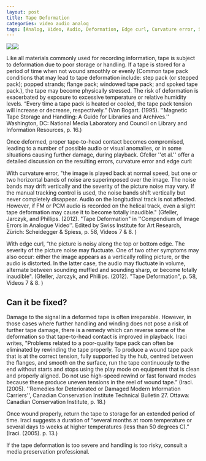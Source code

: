 ```yaml
---
layout: post
title: Tape Deformation
categories: video audio analog
tags: [Analog, Video, Audio, Deformation, Edge curl, Curvature error, Step pack, Popped strand, Flange pack, Windowing, Spoking, Media Damage]
---
```


<img src="{{ site.baseurl }}/images/450px-Before_v3.jpg"><img src="{{ site.baseurl }}/images/450px-After_v3.jpg">


Like all materials commonly used for recording information, tape is subject to deformation due to poor storage or handling.  If a tape is stored for a period of time when not wound smoothly or evenly (Common tape pack conditions that may lead to tape deformation include: step pack (or stepped pack); popped strands; flange pack; windowed tape pack; and spoked tape pack.), the tape may become physically stressed. The risk of deformation is exacerbated by exposure to excessive temperature or relative humidity levels. “Every time a tape pack is heated or cooled, the tape pack tension will increase or decrease, respectively.”  (Van Bogart. (1995). ''Magnetic Tape Storage and Handling: A Guide for Libraries and Archives.'' Washington, DC: National Media Laboratory and Council on Library and Information Resources, p. 16.)

Once deformed, proper tape-to-head contact becomes compromised, leading to a number of possible audio or visual anomalies, or in some situations causing further damage, during playback. Gfeller ''et al.'' offer a detailed discussion on the resulting errors, curvature error and edge curl:

With curvature error, "the image is played back at normal speed, but one or two horizontal bands of noise are superimposed over the image. The noise bands may drift vertically and the severity of the picture noise may vary. If the manual tracking control is used, the noise bands shift vertically but never completely disappear. Audio on the longitudinal track is not affected. However, if FM or PCM audio is recorded on the helical track, even a slight tape deformation may cause it to become totally inaudible."  (Gfeller, Jarczyk, and Phillips. (2012). "Tape Deformation" in ''Compendium of Image Errors in Analogue Video''. Edited by Swiss Institute for Art Research, Zürich: Scheidegger & Spiess, p. 58, Videos 7 & 8. )

With edge curl, “the picture is noisy along the top or bottom edge. The severity of the picture noise may fluctuate. One of two other symptoms may also occur: either the image appears as a vertically rolling picture, or the audio is distorted. In the latter case, the audio may fluctuate in volume, alternate between sounding muffled and sounding sharp, or become totally inaudible".  (Gfeller, Jarczyk, and Phillips. (2012). "Tape Deformation",  p. 58, Videos 7 & 8. )

## Can it be fixed?

Damage to the signal in a deformed tape is often irreparable. However, in those cases where further handling and winding does not pose a risk of further tape damage, there is a remedy which can reverse some of the deformation so that tape-to-head contact is improved in playback.  Iraci writes, "Problems related to a poor-quality tape pack can often be eliminated by rewinding the tape properly. To produce a wound tape pack that is at the correct tension, fully supported by the hub, centred between the flanges, and smooth on the surface, run the tape continuously to the end without starts and stops using the play mode on equipment that is clean and properly aligned. Do not use high-speed rewind or fast forward modes because these produce uneven tensions in the reel of wound tape.”  (Iraci. (2005). ''Remedies for Deteriorated or Damaged Modern Information Carriers'', Canadian Conservation Institute Technical Bulletin 27. Ottawa: Canadian Conservation Institute, p. 18.)

Once wound properly, return the tape to storage for an extended period of time. Iraci suggests a duration of “several months at room temperature or several days to weeks at higher temperatures (less than 50 degrees C).”  (Iraci. (2005). p. 13.)

If the tape deformation is too severe and handling is too risky, consult a media preservation professional.


